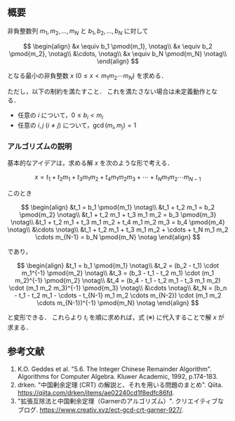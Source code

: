 ## 概要

非負整数列 $m_1, m_2, \ldots, m_N$ と $b_1, b_2, \ldots, b_N$ に対して

$$
\begin{align}
&x \equiv b_1 \pmod{m_1}, \notag\\
&x \equiv b_2 \pmod{m_2}, \notag\\
&\cdots, \notag\\
&x \equiv b_N \pmod{m_N} \notag\\
\end{align}
$$

となる最小の非負整数 $x \ (0 \leq x < m_1 m_2 \cdots m_N)$ を求める．

ただし，以下の制約を満たすこと．
これを満たさない場合は未定義動作となる．

- 任意の $i$ について，$0 \leq b_i < m_i$
- 任意の $i, j \ (i \neq j)$ について，$\gcd(m_i, m_j) = 1$


### アルゴリズムの説明

基本的なアイデアは，求める解 $x$ を次のような形で考える．

$$
x = t_1 + t_2 m_1 + t_3 m_1 m_2 + t_4 m_1 m_2 m_3 + \cdots + t_N m_1 m_2 \cdots m_{N-1} \tag{※}
$$

このとき

$$
\begin{align}
&t_1 = b_1 \pmod{m_1} \notag\\
&t_1 + t_2 m_1 = b_2 \pmod{m_2} \notag\\
&t_1 + t_2 m_1 + t_3 m_1 m_2 = b_3 \pmod{m_3} \notag\\
&t_1 + t_2 m_1 + t_3 m_1 m_2 + t_4 m_1 m_2 m_3 = b_4 \pmod{m_4} \notag\\
&\cdots \notag\\
&t_1 + t_2 m_1 + t_3 m_1 m_2 + \cdots + t_N m_1 m_2 \cdots m_{N-1} = b_N \pmod{m_N} \notag
\end{align}
$$

であり，

$$
\begin{align}
&t_1 = b_1 \pmod{m_1} \notag\\
&t_2 = (b_2 - t_1) \cdot m_1^{-1} \pmod{m_2} \notag\\
&t_3 = (b_3 - t_1 - t_2 m_1) \cdot (m_1 m_2)^{-1} \pmod{m_2} \notag\\
&t_4 = (b_4 - t_1 - t_2 m_1 - t_3 m_1 m_2) \cdot (m_1 m_2 m_3)^{-1} \pmod{m_3} \notag\\
&\cdots \notag\\
&t_N = (b_n - t_1 - t_2 m_1 - \cdots - t_{N-1} m_1 m_2 \cdots m_{N-2}) \cdot (m_1 m_2 \cdots m_{N-1})^{-1} \pmod{m_N} \notag
\end{align}
$$

と変形できる．
これらより $t_i$ を順に求めれば，式 (※) に代入することで解 $x$ が求まる．


## 参考文献

1. K.O. Geddes et al. "5.6. The Integer Chinese Remainder Algorithm". Algorithms for Computer Algebra. Kluwer Academic, 1992, p.174-183.
1. drken. "中国剰余定理 (CRT) の解説と、それを用いる問題のまとめ". Qiita. <https://qiita.com/drken/items/ae02240cd1f8edfc86fd>.
1. "拡張互除法と中国剰余定理（Garnerのアルゴリズム）". クリエイティブなブログ. <https://www.creativ.xyz/ect-gcd-crt-garner-927/>.
